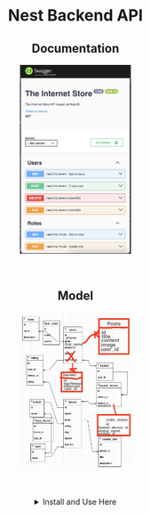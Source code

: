 <h1 align="center">Nest Backend API</h1>
<h2 align="center">Documentation</h2>
<p align="center">
  <img src="./README_FILES/swagger_doc.png" width="200" alt="Test" />
</p>

<br/>

<h2 align="center">Model</h2>
<p align="center">
  <img src="./README_FILES/model.png" width="200" alt="Test" />
</p>
<br/>
<br/>

<details align="center">
<summary>Install and Use Here</summary>

## Installation

```bash
$ npm install
```

## Running the app

```bash
# development
$ npm run start

# watch mode
$ npm run start:dev

# production mode
$ npm run start:prod
```

## Test

```bash
# unit tests
$ npm run test

# e2e tests
$ npm run test:e2e

# test coverage
$ npm run test:cov
```

</details>

<br>
